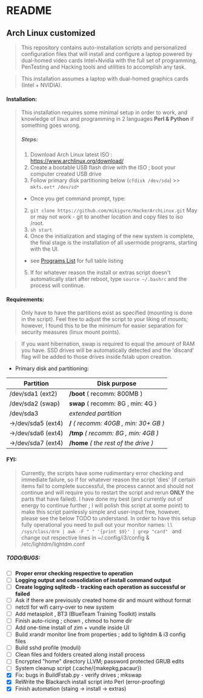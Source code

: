# **README**

## Arch Linux customized
> This repository contains auto-installation scripts and personalized configuration files that will install and configure a laptop powered by dual-homed video cards Intel+Nvidia with the full 
> set of programming, PenTesting and Hacking tools and utilities to accomplish any task.

> This installation assumes a laptop with dual-homed graphics cards (Intel + NVIDIA).

#### **Installation**:

> This installation requires some minimal setup in order to work, and knowledge of linux and programming in 2 languages __Perl & Python__ if something goes wrong.
> ##### Steps: #####
> 1. Download Arch Linux latest ISO : https://www.archlinux.org/download/ 
> 2. Create a bootable USB flash drive with the ISO ; boot your computer created USB drive
> 3. Follow primary disk partitioning below (`cfdisk /dev/sda`) >> `mkfs.ext* /dev/sd*`
>  * Once you get command prompt, type:
> 2. `git clone https://github.com/mikigure/HackerArchLinux.git` May or may not work - git to another location and copy files to iso /root.
> 3. `sh start`
> 4. Once the initialization and staging of the new system is complete, the final stage is the installation of all usermode programs, starting with the UI.
> * see [Programs List](PROGRAMS.md) for full table listing
> 5. If for whatever reason the install or extras script doesn't automatically start after reboot, type `source ~/.bashrc` and the process will continue.

#### **Requirements**:
> Only have to have the partitions exist as specified (mounting is done in the script).
> Feel free to adjust the script to your liking of mounts; however, I found this to be the minimum for easier separation for security measures (linux mount points).

> If you want hibernation, swap is required to equal the amount of RAM you have.
> SSD drives will be automatically detected and the 'discard' flag will be added to those drives inside fstab upon creation.

* Primary disk and partitioning:

|    Partition       |     Disk purpose
|--------------------|-----------------------
|/dev/sda1 (ext2)    |  **/boot**  ( recomm: 800MB )
|/dev/sda2 (swap)    |  **swap**   ( recomm: 8G , min: 4G )
|/dev/sda3           |  _extended partition_
| ->/dev/sda5 (ext4) |  **/**      _( recomm: 40GB , min: 30+ GB )_
| ->/dev/sda6 (ext4) |  **/tmp**   _( recomm: 8G , min: 4GB )_
| ->/dev/sda7 (ext4) |  **/home**  _( the rest of the drive )_


#### FYI:
> Currently, the scripts have some rudimentary error checking and immediate failure, so if for whatever reason the script 'dies' (if certain items fail to complete successful, 
> the process cannot and should not continue and will require you to restart the script and rerun **ONLY** the parts that have failed).
> I have done my best (and currently out of energy to continue further ; I will polish this script at some point) to make this script painlessly simple and user-input free, 
> however, please see the below TODO to understand.
> In order to have this setup fully operational you need to pull out your monitor names:  ```ll /sys/class/drm | awk -F " " '{print $9}' | grep "card" ``` 
> and change out respective lines in ~/.config/i3/config & /etc/lightdm/lightdm.conf

##### TODO/BUGS:
- [ ] **Proper error checking respective to operation**
- [ ] **Logging output and consolidation of install command output**
- [ ] **Create logging sqlitedb - tracking each operation as successful or failed**
- [ ] Ask if there are previously created home dir and mount without format
- [ ] netctl for wifi carry-over to new system
- [ ] Add metasploit , BT3 (BlueTeam Training Toolkit) installs
- [ ] Finish auto-ricing ; chown , chmod to home dir
- [ ] Add one-time install of zim + vundle inside UI
- [ ] Build xrandr monitor line from properties ; add to lightdm & i3 config files
- [ ] Build sshd profile (moduli)
- [ ] Clean files and folders created along install process
- [ ] Encrypted "home" directory LLVM; password protected GRUB edits
- [ ] System cleanup script (.cache/{makepkg,pacaur})
- [x] Fix: bugs in BuildFstab.py - verify drives ; mkswap
- [x] ReWrite the Blackarch install script into Perl (error-proofing)
- [x] Finish automation (staing -> install -> extras)
